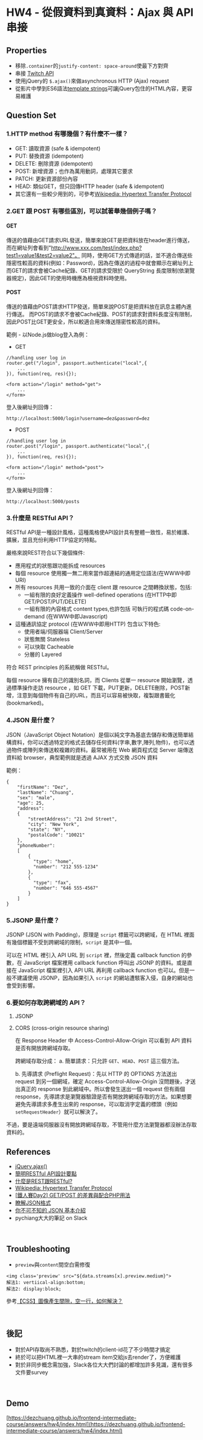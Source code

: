 
# HW4 - 從假資料到真資料：Ajax 與 API 串接

## Properties
* 移除`.container`的`justify-content: space-around`使最下方對齊
* 串接 [Twitch API](https://dev.twitch.tv/docs/v5/reference/streams/#get-live-streams)
* 使用jQuery的	`$.ajax()`來做asynchronous HTTP (Ajax) request
* 從影片中學到ES6語法[template strings](https://developer.mozilla.org/zh-TW/docs/Web/JavaScript/Reference/Template_literals)可讓jQuery包住的HTML內容，更容易維護

## Question Set

### 1.HTTP method 有哪幾個？有什麼不一樣？
* GET: 讀取資源 (safe & idempotent)
* PUT: 替換資源 (idempotent)
* DELETE: 刪除資源 (idempotent)
* POST: 新增資源；也作為萬用動詞，處理其它要求
* PATCH: 更新資源部份內容
* HEAD: 類似GET，但只回傳HTTP header (safe & idempotent)
* 其它還有一些較少用到的，可參考[Wikipedia: Hypertext Transfer Protocol](https://en.wikipedia.org/wiki/Hypertext_Transfer_Protocol#Request_methods)

### 2.GET 跟 POST 有哪些區別，可以試著舉幾個例子嗎？
#### GET
傳送的值藉由GET請求URL發送，簡單來說GET是把資料放在header進行傳送，而在網址列會看到"http://www.xxx.com/test/index.php?test1=value1&test2=value2"。
同時，使用GET方式傳遞的話，並不適合傳送些隱密性較高的資料(例如：Password)，因為在傳送的過程中就會顯示在網址列上
而GET的請求會被Cache紀錄、GET的請求受限於 QueryString 長度限制(依瀏覽器規定)，因此GET的使用時機應為檢視資料時使用。

#### POST
傳送的值藉由POST請求HTTP發送，簡單來說POST是把資料放在訊息主體內進行傳送。
而POST的請求不會被Cache紀錄、POST的請求對資料長度沒有限制，因此POST比GET更安全，所以較適合用來傳送隱密性較高的資料。

範例 - 以Node.js做blog登入為例：

* GET

```
//handling user log in
router.get("/login", passport.authenticate("local",{
    ...
}), function(req, res){});
```

```
<form action="/login" method="get">
	...
</form>
```
登入後網址列回傳：

```
http://localhost:5000/login?username=dez&password=dez
```

* POST

```
//handling user log in
router.post("/login", passport.authenticate("local",{
    ...
}), function(req, res){});
```

```
<form action="/login" method="post">
	...
</form>
```
登入後網址列回傳：

```
http://localhost:5000/posts
```

### 3.什麼是 RESTful API？
RESTful API是一種設計風格，這種風格使API設計具有整體一致性，易於維護、擴展，並且充份利用HTTP協定的特點。

嚴格來說REST符合以下幾個條件:

* 應用程式的狀態跟功能拆成 resources
* 每個 resource 使用獨一無二用來當作超連結的通用定位語法(在WWW中即URI)
* 所有 resources 共用一致的介面在 client 跟 resource 之間轉換狀態，包括:
	* 一組有限的良好定義操作 well-defined operations (在HTTP中即 GET/POST/PUT/DELETE)
	* 一組有限的內容格式 content types,也許包括 可執行的程式碼 code-on-demand (在WWW中即Javascript)
* 這種通訊協定 protocol (在WWW中即用HTTP) 包含以下特色:
	* 使用者端/伺服器端 Client/Server
	* 狀態無關 Stateless
	* 可以快取 Cacheable
	* 分層的 Layered

符合 REST principles 的系統稱做 RESTful。 

每個 resource 擁有自己的識別名詞，而 Clients 從單一 resource 開始瀏覽，透過標準操作走訪 resource ，如 GET 下載，PUT更新，DELETE刪除，POST新增，注意到每個物件有自己的URL，而且可以容易被快取，複製跟書籤化(bookmarked)。


### 4.JSON 是什麼？
JSON（JavaScript Object Notation）是個以純文字為基底去儲存和傳送簡單結構資料，你可以透過特定的格式去儲存任何資料(字串,數字,陣列,物件)，也可以透過物件或陣列來傳送較複雜的資料。最常被用在 Web 網頁程式從 Server 端傳送資料給 browser，典型範例就是透過 AJAX 方式交換 JSON 資料

範例：

```
{
    "firstName": "Dez",
    "lastName": "Chuang",
    "sex": "male",
    "age": 25,
    "address": 
    {
        "streetAddress": "21 2nd Street",
        "city": "New York",
        "state": "NY",
        "postalCode": "10021"
    },
    "phoneNumber": 
    [
        {
          "type": "home",
          "number": "212 555-1234"
        },
        {
          "type": "fax",
          "number": "646 555-4567"
        }
    ]
}
```

### 5.JSONP 是什麼？
JSONP (JSON with Padding)，原理是 `script` 標籤可以跨網域，在 HTML 裡面有幾個標籤不受到跨網域的限制，`script` 是其中一個。

可以在 HTML 裡引入 API URL 到 `script` 裡，然後定義 callback function 的參數，在 JavaScript 檔案裡用 callback function 呼叫出 JSONP 的資料。或是直接在 JavaScript 檔案裡引入 API URL 再利用 callback function 也可以。但是一般不建議使用 JSONP，因為如果引入 `script` 的網站遭駭客入侵，自身的網站也會受到影響。


### 6.要如何存取跨網域的 API？
1. JSONP
2. CORS (cross-origin resource sharing)

	在 Response Header 中 Access-Control-Allow-Origin 可以看到 API 資料是否有開放跨網域存取。
	
	跨網域存取分成：
	a. 簡單請求：只允許 `GET`、`HEAD`、`POST` 這三個方法。
	
	b. 先導請求 (Preflight Request)：先以 HTTP 的 OPTIONS 方法送出 request 到另一個網域，確定 Access-Control-Allow-Origin 沒問題後，才送出真正的 response 到此網域中。所以會發生送出一個 request 但有兩個 response，先導請求是瀏覽器驗證是否有開放跨網域存取的方法。如果想要避免先導請求多產生出來的 response，可以取消字定義的標頭（例如 `setRequestHeader`）就可以解決了。

不過，要是遠端伺服器沒有開放跨網域存取，不管用什麼方法瀏覽器都沒辦法存取資料的。
<br>

## References
* [jQuery.ajax()](http://api.jquery.com/jquery.ajax/)
* [簡明RESTful API設計要點](https://tw.twincl.com/programming/*641y)
* [什麼是REST跟RESTful?](https://ihower.tw/blog/archives/1542)
* [Wikipedia: Hypertext Transfer Protocol](https://en.wikipedia.org/wiki/Hypertext_Transfer_Protocol#Request_methods)
* [[鐵人賽Day2] GET/POST 的差異與配合PHP用法](http://ithelp.ithome.com.tw/articles/10155801)
* [瞭解JSON格式](http://j796160836.pixnet.net/blog/post/30530326-%E7%9E%AD%E8%A7%A3json%E6%A0%BC%E5%BC%8F)
* [你不可不知的 JSON 基本介紹](https://blog.wu-boy.com/2011/04/%E4%BD%A0%E4%B8%8D%E5%8F%AF%E4%B8%8D%E7%9F%A5%E7%9A%84-json-%E5%9F%BA%E6%9C%AC%E4%BB%8B%E7%B4%B9/)
* pychiang大大的筆記 on Slack


<br>

## Troubleshooting
* `preview`與`content`間空白需修復

```
<img class='preview' src="${data.streams[x].preview.medium}">
解法1: vertiical-align:bottom;
解法2: display:block;
```
參考[【CSS】圖像產生間隙，空一行，如何解決？](https://www.pkstep.com/archives/2323)


<br>

## 後記
* 對於API存取尚不熟悉，對於twitch的client-id花了不少時間才搞定
* 終於可以把HTML裡一大串的stream item交給js去render了，方便維護
* 對於非同步概念需加強，Slack各位大大們討論的都增加許多見識，還有很多文件要survey

<br>

## Demo
[https://dezchuang.github.io/frontend-intermediate-course/answers/hw4/index.html](https://dezchuang.github.io/frontend-intermediate-course/answers/hw4/index.html)
